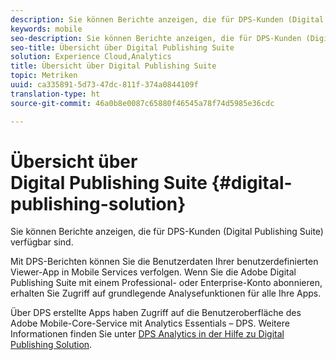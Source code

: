 ```yaml
---
description: Sie können Berichte anzeigen, die für DPS-Kunden (Digital Publishing Suite) verfügbar sind.
keywords: mobile
seo-description: Sie können Berichte anzeigen, die für DPS-Kunden (Digital Publishing Suite) verfügbar sind.
seo-title: Übersicht über Digital Publishing Suite
solution: Experience Cloud,Analytics
title: Übersicht über Digital Publishing Suite
topic: Metriken
uuid: ca335891-5d73-47dc-811f-374a0844109f
translation-type: ht
source-git-commit: 46a0b8e0087c65880f46545a78f74d5985e36cdc

---
```



# Übersicht über Digital Publishing Suite {#digital-publishing-solution}

Sie können Berichte anzeigen, die für DPS-Kunden (Digital Publishing Suite) verfügbar sind.

Mit DPS-Berichten können Sie die Benutzerdaten Ihrer benutzerdefinierten Viewer-App in Mobile Services verfolgen. Wenn Sie die Adobe Digital Publishing Suite mit einem Professional- oder Enterprise-Konto abonnieren, erhalten Sie Zugriff auf grundlegende Analysefunktionen für alle Ihre Apps.

Über DPS erstellte Apps haben Zugriff auf die Benutzeroberfläche des Adobe Mobile-Core-Service mit Analytics Essentials – DPS. Weitere Informationen finden Sie unter [DPS Analytics in der Hilfe zu Digital Publishing Solution](https://helpx.adobe.com/de/digital-publishing-suite/help/omniture-analytics.html).
